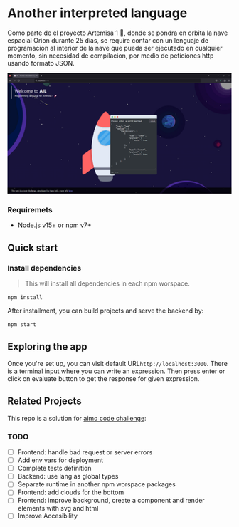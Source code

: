 # Another interpreted language
Como parte de el proyecto Artemisa 1 🚀, donde se pondra en orbita la nave espacial Orion durante 25 dias, se require contar con un lenguaje de programacion al interior de la nave que pueda ser ejecutado en cualquier momento, sin necesidad de compilacion, por medio de peticiones http usando formato JSON.

![screenshot](/images/screenshot-2.png)
### Requiremets
- Node.js v15+ or npm v7+

## Quick start
### Install dependencies
> This will install all dependencies in each npm worspace.
```
npm install
```

After installment, you can build projects and serve the backend by:
```
npm start
```
## Exploring the app
Once you're set up, you can visit default URL`http://localhost:3000`. There is a terminal input where you can write an expression. Then press enter or click on evaluate button to get the response for given expression.

## Related Projects
This repo is a solution for [aimo code challenge](https://github.com/aimo/challenges/tree/main):

### TODO
- [ ] Frontend: handle bad request or server errors
- [ ] Add env vars for deployment
- [ ] Complete tests definition
- [ ] Backend: use lang as global types 
- [ ] Separate runtime in another npm worspace packages
- [ ] Frontend: add clouds for the bottom
- [ ] Frontend: improve background, create a component and render elements with svg and html
- [ ] Improve Accesibility